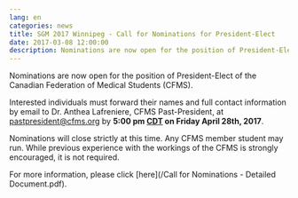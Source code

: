 ```yaml
---
lang: en
categories: news
title: SGM 2017 Winnipeg - Call for Nominations for President-Elect
date: 2017-03-08 12:00:00
description: Nominations are now open for the position of President-Elect of the Canadian Federation of Medical Students (CFMS).
---
```



Nominations are now open for the position of President-Elect of the Canadian Federation of Medical Students (CFMS).

Interested individuals must forward their names and full contact information by email to Dr. Anthea Lafreniere, CFMS Past-President, at [pastpresident@cfms.org](mailto:pastpresident@cfms.org)&nbsp;by **5:00 pm <u>CDT</u> on Friday April 28th, 2017**.

Nominations will close strictly at this time. Any CFMS member student may run. While previous experience with the workings of the CFMS is strongly encouraged, it is not required.

For more information, please click [here](/Call for Nominations - Detailed Document.pdf).